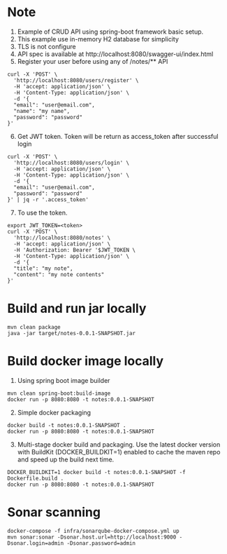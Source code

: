# Note

1. Example of CRUD API using spring-boot framework basic setup.
2. This example use in-memory H2 database for simplicity
3. TLS is not configure
4. API spec is available at http://localhost:8080/swagger-ui/index.html
5. Register your user before using any of /notes/\*\* API

```
curl -X 'POST' \
  'http://localhost:8080/users/register' \
  -H 'accept: application/json' \
  -H 'Content-Type: application/json' \
  -d '{
  "email": "user@email.com",
  "name": "my name",
  "password": "password"
}'
```

6. Get JWT token. Token will be return as access_token after successful login

```
curl -X 'POST' \
  'http://localhost:8080/users/login' \
  -H 'accept: application/json' \
  -H 'Content-Type: application/json' \
  -d '{
  "email": "user@email.com",
  "password": "password"
}' | jq -r '.access_token'
```

7. To use the token.

```
export JWT_TOKEN=<token>
curl -X 'POST' \
  'http://localhost:8080/notes' \
  -H 'accept: application/json' \
  -H 'Authorization: Bearer '$JWT_TOKEN \
  -H 'Content-Type: application/json' \
  -d '{
  "title": "my note",
  "content": "my note contents"
}'
```

# Build and run jar locally

```
mvn clean package
java -jar target/notes-0.0.1-SNAPSHOT.jar
```

# Build docker image locally

1. Using spring boot image builder

```
mvn clean spring-boot:build-image
docker run -p 8080:8080 -t notes:0.0.1-SNAPSHOT
```

2. Simple docker packaging

```
docker build -t notes:0.0.1-SNAPSHOT .
docker run -p 8080:8080 -t notes:0.0.1-SNAPSHOT
```

3. Multi-stage docker build and packaging. Use the latest docker version with BuildKit (DOCKER_BUILDKIT=1) enabled to cache the maven repo and speed up the build next time.

```
DOCKER_BUILDKIT=1 docker build -t notes:0.0.1-SNAPSHOT -f Dockerfile.build .
docker run -p 8080:8080 -t notes:0.0.1-SNAPSHOT
```

# Sonar scanning

```
docker-compose -f infra/sonarqube-docker-compose.yml up
mvn sonar:sonar -Dsonar.host.url=http://localhost:9000 -Dsonar.login=admin -Dsonar.password=admin
```
